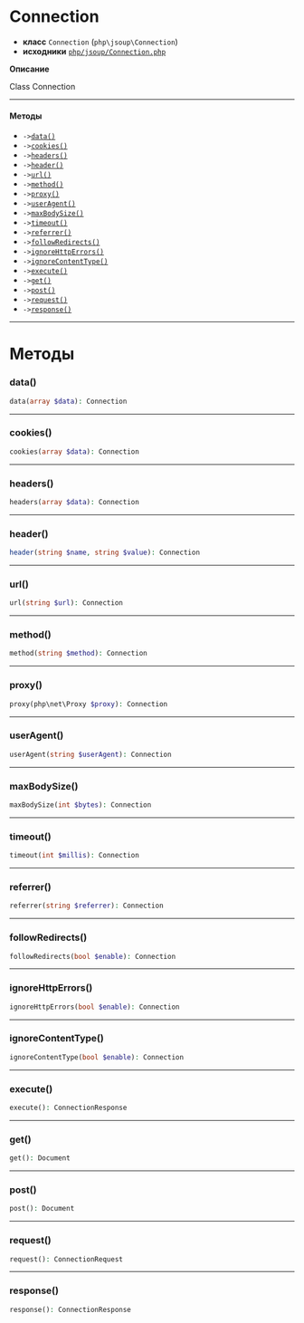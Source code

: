 # Connection

- **класс** `Connection` (`php\jsoup\Connection`)
- **исходники** [`php/jsoup/Connection.php`](./src/main/resources/JPHP-INF/sdk/php/jsoup/Connection.php)

**Описание**

Class Connection

---

#### Методы

- `->`[`data()`](#method-data)
- `->`[`cookies()`](#method-cookies)
- `->`[`headers()`](#method-headers)
- `->`[`header()`](#method-header)
- `->`[`url()`](#method-url)
- `->`[`method()`](#method-method)
- `->`[`proxy()`](#method-proxy)
- `->`[`userAgent()`](#method-useragent)
- `->`[`maxBodySize()`](#method-maxbodysize)
- `->`[`timeout()`](#method-timeout)
- `->`[`referrer()`](#method-referrer)
- `->`[`followRedirects()`](#method-followredirects)
- `->`[`ignoreHttpErrors()`](#method-ignorehttperrors)
- `->`[`ignoreContentType()`](#method-ignorecontenttype)
- `->`[`execute()`](#method-execute)
- `->`[`get()`](#method-get)
- `->`[`post()`](#method-post)
- `->`[`request()`](#method-request)
- `->`[`response()`](#method-response)

---
# Методы

<a name="method-data"></a>

### data()
```php
data(array $data): Connection
```

---

<a name="method-cookies"></a>

### cookies()
```php
cookies(array $data): Connection
```

---

<a name="method-headers"></a>

### headers()
```php
headers(array $data): Connection
```

---

<a name="method-header"></a>

### header()
```php
header(string $name, string $value): Connection
```

---

<a name="method-url"></a>

### url()
```php
url(string $url): Connection
```

---

<a name="method-method"></a>

### method()
```php
method(string $method): Connection
```

---

<a name="method-proxy"></a>

### proxy()
```php
proxy(php\net\Proxy $proxy): Connection
```

---

<a name="method-useragent"></a>

### userAgent()
```php
userAgent(string $userAgent): Connection
```

---

<a name="method-maxbodysize"></a>

### maxBodySize()
```php
maxBodySize(int $bytes): Connection
```

---

<a name="method-timeout"></a>

### timeout()
```php
timeout(int $millis): Connection
```

---

<a name="method-referrer"></a>

### referrer()
```php
referrer(string $referrer): Connection
```

---

<a name="method-followredirects"></a>

### followRedirects()
```php
followRedirects(bool $enable): Connection
```

---

<a name="method-ignorehttperrors"></a>

### ignoreHttpErrors()
```php
ignoreHttpErrors(bool $enable): Connection
```

---

<a name="method-ignorecontenttype"></a>

### ignoreContentType()
```php
ignoreContentType(bool $enable): Connection
```

---

<a name="method-execute"></a>

### execute()
```php
execute(): ConnectionResponse
```

---

<a name="method-get"></a>

### get()
```php
get(): Document
```

---

<a name="method-post"></a>

### post()
```php
post(): Document
```

---

<a name="method-request"></a>

### request()
```php
request(): ConnectionRequest
```

---

<a name="method-response"></a>

### response()
```php
response(): ConnectionResponse
```